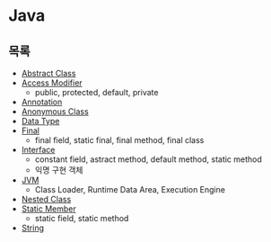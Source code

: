 # Java



## 목록

* [Abstract Class](Abstract-Class/Abstract-Class.md)
* [Access Modifier](Access-Modifier/Access-Modifier.md)
  * public, protected, default, private
* [Annotation](Annotation/Annotation.md)
* [Anonymous Class](Anonymous-Class/Anonymous-Class.md)
* [Data Type](Data-Type/Data-Type.md)
* [Final](Final/Final.md)
  * final field, static final, final method, final class
* [Interface](Interface/Interface.md)
  * constant field, astract method, default method, static method
  * 익명 구현 객체
* [JVM](JVM/JVM.md)
  * Class Loader, Runtime Data Area, Execution Engine
* [Nested Class](Nested-Class/Nested-Class.md)
* [Static Member](Static-Member/Static-Member.md)
  * static field, static method
* [String](String/String.md)

